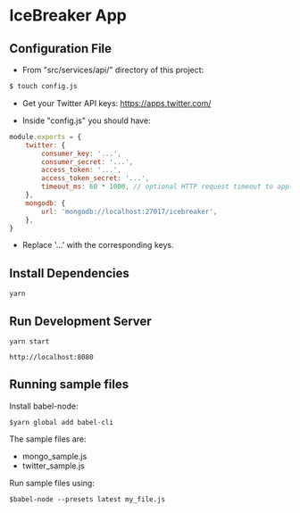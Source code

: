# IceBreaker App

## Configuration File

- From "src/services/api/" directory of this project:

```sh
$ touch config.js
```

- Get your Twitter API keys: https://apps.twitter.com/

- Inside "config.js" you should have:

```javascript
module.exports = {
	twitter: {
		consumer_key: '...',
		consumer_secret: '...',
		access_token: '...',
		access_token_secret: '...',
		timeout_ms: 60 * 1000, // optional HTTP request timeout to apply to all requests.
	},
	mongodb: {
		url: 'mongodb://localhost:27017/icebreaker',
	},
}
```

- Replace '...' with the corresponding keys.

## Install Dependencies

`yarn`

## Run Development Server

`yarn start`

`http://localhost:8080`

## Running sample files
Install babel-node:
```{r, engine='bash', count_lines}
$yarn global add babel-cli
```
The sample files are:
- mongo_sample.js
- twitter_sample.js

Run sample files using:
```{r, engine='bash', count_lines}
$babel-node --presets latest my_file.js
```
